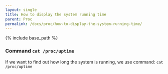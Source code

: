 ```yaml
---
layout: single
title: How to display the system running time   
parent: Proc
permalink: /docs/proc/how-to-display-the-system-running-time/
---
```


{% include base_path %}

### Command ```cat /proc/uptime```
If we want to find out how long the system is running, we use command:
```cat /proc/uptime```
